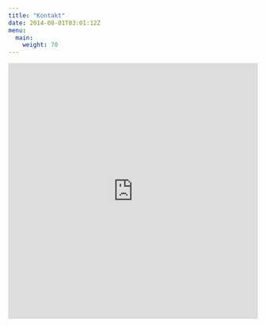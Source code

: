 ```yaml
---
title: "Kontakt"
date: 2014-08-01T03:01:12Z
menu:
  main:
    weight: 70
---
```

<iframe height="517" allowTransparency="true" frameborder="0" scrolling="no" style="width:100%;border:none"  src="https://egmontmika.wufoo.com/embed/q1peosr01y5kdr2/"><a href="https://egmontmika.wufoo.com/forms/q1peosr01y5kdr2/">Fill out my Wufoo form!</a></iframe>
